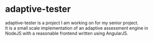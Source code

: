 adaptive-tester
========

adaptive-tester is a project I am working on for my senior project.  
It is a small scale implementation of an adaptive assessment engine in NodeJS 
with a reasonable frontend written using AngularJS.
